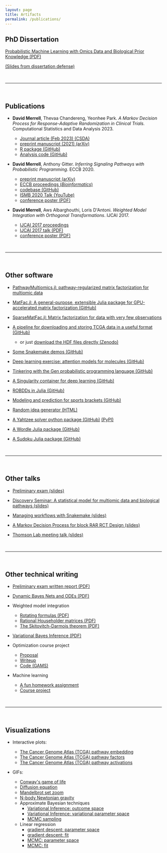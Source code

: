 ```yaml
---
layout: page
title: Artifacts 
permalink: /publications/
---
```



## PhD Dissertation

[Probabilistic Machine Learning with Omics Data and Biological Prior Knowledge (PDF)]({{site.url}}/assets/misc/dmerrell_dissertation.pdf)

[(Slides from dissertation defense)](https://docs.google.com/presentation/d/1o3G9RmNtY8Inis2xxN0V4ZiiG1HNDdQkNKOozlwste0/edit?usp=sharing)


<br>

------

<br>

## Publications

* **David Merrell**, Thevaa Chandereng, Yeonhee Park. *A Markov Decision Process for Response-Adaptive Randomization in Clinical Trials.* Computational Statistics and Data Analysis 2023.
    - [Journal article (Feb 2023) (CSDA)](https://doi.org/10.1016/j.csda.2022.107599)
    - [preprint manuscript (2021) (arXiv)](https://arxiv.org/abs/2109.14642)
    - [R package (GitHub)](https://github.com/dpmerrell/TrialMDP)
    - [Analysis code (GitHub)](https://github.com/dpmerrell/TrialMDP-analyses)

* **David Merrell**, Anthony Gitter. *Inferring Signaling Pathways with Probabilistic Programming*. ECCB 2020. 
    - [preprint manuscript (arXiv)](https://arxiv.org/pdf/2005.14062.pdf)
    - [ECCB proceedings (*Bioinformatics*)](https://doi.org/10.1093/bioinformatics/btaa861)
    - [codebase (GitHub)](https://github.com/gitter-lab/ssps)
    - [ISMB 2020 Talk (YouTube)](https://www.youtube.com/watch?v=w5xOyKnJOFA)
    - [conference poster (PDF)]({{site.url}}/assets/posters/ssps_poster.pdf)

* **David Merrell**, Aws Albarghouthi, Loris D'Antoni. *Weighted Model Integration with Orthogonal Transformations*. IJCAI 2017.
    - [IJCAI 2017 proceedings](https://www.ijcai.org/proceedings/2017/643)
    - [IJCAI 2017 talk (PDF)]({{site.url}}/assets/presentations/wmi-ijcai-2017-08-17.pdf)
    - [conference poster (PDF)]({{site.url}}/assets/posters/poster-ijcai-2017-08-17.pdf)

<br>

------

<br>


## Other software

* [PathwayMultiomics.jl: pathway-regularized matrix factorization for multiomic data](https://github.com/dpmerrell/PathwayMultiomics.jl)

* [MatFac.jl: A general-purpose, extensible Julia package for GPU-accelerated matrix factorization (GitHub)](https://github.com/dpmerrell/MatFac.jl)

* [SparseMatFac.jl: Matrix factorization for data with very few observations](https://github.com/dpmerrell/SparseMatFac.jl)

* [A pipeline for downloading and storing TCGA data in a useful format (GitHub)](https://github.com/dpmerrell/tcga-pipeline)
    - or just [download the HDF files directly (Zenodo)](https://doi.org/10.5281/zenodo.4434748)

* [Some Snakemake demos (GitHub)](https://github.com/dpmerrell/snakemake-demos)

* [Deep learning exercise: attention models for molecules (GitHub)](https://github.com/dpmerrell/bbbp-attention)

* [Tinkering with the Gen probabilistic programming language (GitHub)](https://github.com/dpmerrell/gen-experiments)

* [A Singularity container for deep learning (GitHub)](https://github.com/dpmerrell/singularity-deep-learning)

* [ROBDDs in Julia (GitHub)](https://github.com/dpmerrell/ROBDD.jl)

* [Modeling and prediction for sports brackets (GitHub)](https://github.com/dpmerrell/Bracketology.jl) 

* [Random idea generator (HTML)]({{site.url}}/notes/idea-generator.html)

* [A Yahtzee solver python package (GitHub)](https://github.com/dpmerrell/yahtzee) [(PyPI)](https://pypi.org/project/yahtzee-solve/)

* [A Wordle Julia package (GitHub)](https://github.com/dpmerrell/Wordle.jl)

* [A Sudoku Julia package (GitHub)](https://github.com/dpmerrell/Sudoku.jl/)


<br>

------

<br>

## Other talks

* [Preliminary exam (slides)](https://docs.google.com/presentation/d/1J-HdLrM7BzdCV4Z9zYN6w-w2wDr1slZ0EJiNI9kb7kY/edit?usp=sharing)

* [Discovery Seminar: A statistical model for multiomic data and biological pathways (slides)](https://docs.google.com/presentation/d/1OI0a2POmZjnNzj73T-N_BhFRYqco0rk8XLLaO7VtOCk/edit?usp=sharing)

* [Managing workflows with Snakemake (slides)](https://docs.google.com/presentation/d/1ED3ap3gWo1iMZobPwgQz2tJ6x-X6PKhyUJvrTikPKwc/edit?usp=sharing)

* [A Markov Decision Process for block RAR RCT Design (slides)](https://docs.google.com/presentation/d/15oAJu6PEweWosXLDnaXX5xcuBJHCEPyHMZB1zDjJXd0/edit?usp=sharing)

* [Thomson Lab meeting talk (slides)](https://docs.google.com/presentation/d/1hMKZLL2EMppx7Bqhs5bmeLOxZNErOW0Qd0WDGuLMAC4/edit?usp=sharing)

<br>

------

<br>


## Other technical writing


* [Preliminary exam written report (PDF)]({{site.url}}/assets/research-notes/dmerrell-prelim-report.pdf)

* [Dynamic Bayes Nets and ODEs (PDF)]({{site.url}}/assets/research-notes/dbn-ode.pdf)

* Weighted model integration
    - [Rotating formulas (PDF)]({{site.url}}/assets/research-notes/tilt-equivalence.pdf)
    - [Rational Householder matrices (PDF)]({{site.url}}/assets/research-notes/rational-householder.pdf)
    - [The Skitovitch-Darmois theorem (PDF)]({{site.url}}/assets/research-notes/skitovitch-darmois.pdf)

* [Variational Bayes Inference (PDF)]({{site.url}}/assets/research-notes/vi-review.pdf)

* Optimization course project
    - [Proposal]({{site.url}}/assets/coursework/dmerrell-proposal.pdf)
    - [Writeup]({{site.url}}/assets/coursework/dmerrell-writeup.pdf)
    - [Code (GAMS)]({{site.url}}/assets/coursework/sc-mip-model.gms)

* Machine learning
    - [A fun homework assignment]({{site.url}}/assets/coursework/cs761-hw3.pdf)
    - [Course project]({{site.url}}/assets/coursework/merrell-sharma-cs761-project-2017.pdf)


<br>

------

<br>

## Visualizations

* Interactive plots:
    - [The Cancer Genome Atlas (TCGA) pathway embedding]({{site.url}}/assets/visualizations/tcga_scatter-ismb2022.html)
    - [The Cancer Genome Atlas (TCGA) pathway factors]({{site.url}}/assets/visualizations/pathway_factors-ismb2022.html)
    - [The Cancer Genome Atlas (TCGA) pathway activations]({{site.url}}/assets/visualizations/activations-ismb2022.html)
    

* GIFs:
    - [Conway's game of life]({{site.url}}/assets/visualizations/conway.gif)
    - [Diffusion equation]({{site.url}}/assets/visualizations/diffusion.gif)
    - [Mandelbrot set zoom]({{site.url}}/assets/visualizations/mandelbrot_colornorm.gif)
    - [N-body Newtonian gravity]({{site.url}}/assets/visualizations/gravity.gif)
    - Approximate Bayesian techniques
        * [Variational Inference: outcome space]({{site.url}}/assets/visualizations/vi_dists.gif)
        * [Variational Inference: variational parameter space]({{site.url}}/assets/visualizations/kl_minimization.gif)
        * [MCMC sampling]({{site.url}}/assets/visualizations/mcmc_sampling.gif)
    - Linear regression
        * [gradient descent: parameter space]({{site.url}}/assets/visualizations/regression_loss_gd.gif)
        * [gradient descent: fit]({{site.url}}/assets/visualizations/regression_fit_gd.gif)
        * [MCMC: parameter space]({{site.url}}/assets/visualizations/regression_loss_mcmc.gif)
        * [MCMC: fit]({{site.url}}/assets/visualizations/regression_fit_mcmc.gif)



<!---
This is the base Jekyll theme. You can find out more info about customizing your Jekyll theme, as well as basic Jekyll usage documentation at [jekyllrb.com](http://jekyllrb.com/)

You can find the source code for the Jekyll new theme at:
{% include icon-github.html username="jekyll" %} /
[minima](https://github.com/jekyll/minima)

You can find the source code for Jekyll at
{% include icon-github.html username="jekyll" %} /
[jekyll](https://github.com/jekyll/jekyll)
-->
